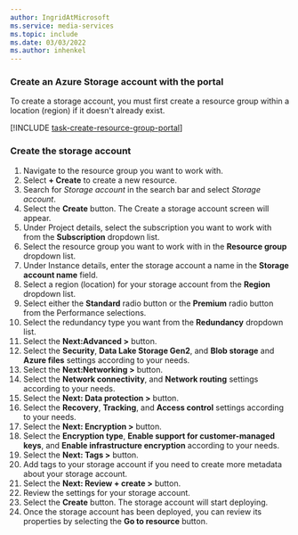 ```yaml
---
author: IngridAtMicrosoft
ms.service: media-services
ms.topic: include
ms.date: 03/03/2022
ms.author: inhenkel
---
```


### Create an Azure Storage account with the portal

To create a storage account, you must first create a resource group within a location (region) if it doesn't already exist.

[!INCLUDE [task-create-resource-group-portal](task-create-resource-group-portal.md)]

### Create the storage account

1. Navigate to the resource group you want to work with.
1. Select **+ Create** to create a new resource.
1. Search for *Storage account* in the search bar and select *Storage account*.
1. Select the **Create** button. The Create a storage account screen will appear.
1. Under Project details, select the subscription you want to work with from the **Subscription** dropdown list.
1. Select the resource group you want to work with in the **Resource group** dropdown list.
1. Under Instance details, enter the storage account a name in the **Storage account name** field.
1. Select a region (location) for your storage account from the **Region** dropdown list.
1. Select either the **Standard** radio button or the **Premium** radio button from the Performance selections.
1. Select the redundancy type you want from the **Redundancy** dropdown list.
1. Select the **Next:Advanced >** button.
1. Select the **Security**, **Data Lake Storage Gen2**, and **Blob storage** and **Azure files** settings according to your needs.
1. Select the **Next:Networking >** button.
1. Select the **Network connectivity**, and **Network routing** settings according to your needs.
1. Select the **Next: Data protection >** button.
1. Select the **Recovery**, **Tracking**, and **Access control** settings according to your needs.
1. Select the **Next: Encryption >** button.
1. Select the **Encryption type**, **Enable support for customer-managed keys**, and **Enable infrastructure encryption** according to your needs.
1. Select the **Next: Tags >** button.
1. Add tags to your storage account if you need to create more metadata about your storage account.
1. Select the **Next: Review + create >** button.
1. Review the settings for your storage account.
1. Select the **Create** button. The storage account will start deploying.
1. Once the storage account has been deployed, you can review its properties by selecting the **Go to resource** button.
